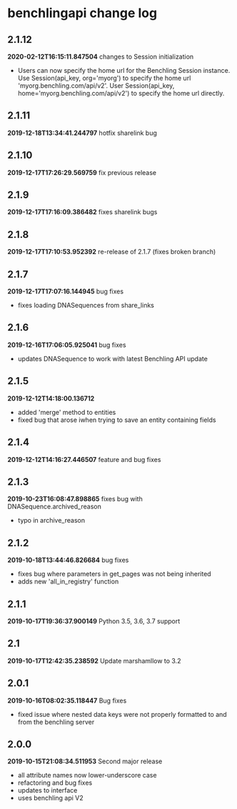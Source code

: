 # benchlingapi change log
## 2.1.12
**2020-02-12T16:15:11.847504**
changes to Session initialization

 - Users can now specify the home url for the Benchling Session instance. Use Session(api_key, org='myorg') to specify the home url 'myorg.benchling.com/api/v2'. User Session(api_key, home='myorg.benchling.com/api/v2') to specify the home url directly.


## 2.1.11
**2019-12-18T13:34:41.244797**
hotfix sharelink bug




## 2.1.10
**2019-12-17T17:26:29.569759**
fix previous release




## 2.1.9
**2019-12-17T17:16:09.386482**
fixes sharelink bugs




## 2.1.8
**2019-12-17T17:10:53.952392**
re-release of 2.1.7 (fixes broken branch)




## 2.1.7
**2019-12-17T17:07:16.144945**
bug fixes

 - fixes loading DNASequences from share_links


## 2.1.6
**2019-12-16T17:06:05.925041**
bug fixes

 - updates DNASequence to work with latest Benchling API update


## 2.1.5
**2019-12-12T14:18:00.136712**


 - added 'merge' method to entities
 - fixed bug that arose iwhen trying to save an entity containing fields


## 2.1.4
**2019-12-12T14:16:27.446507**
feature and bug fixes




## 2.1.3
**2019-10-23T16:08:47.898865**
fixes bug with DNASequence.archived_reason

 - typo in archive_reason


## 2.1.2
**2019-10-18T13:44:46.826684**
bug fixes

 - fixes bug where parameters in get_pages was not being inherited
 - adds new 'all_in_registry' function


## 2.1.1
**2019-10-17T19:36:37.900149**
Python 3.5, 3.6, 3.7 support




## 2.1
**2019-10-17T12:42:35.238592**
Update marshamllow to 3.2




## 2.0.1
**2019-10-16T08:02:35.118447**
Bug fixes

 - fixed issue where nested data keys were not properly formatted to and from the benchling server


## 2.0.0
**2019-10-15T21:08:34.511953**
Second major release

 - all attribute names now lower-underscore case
 - refactoring and bug fixes
 - updates to interface
 - uses benchling api V2
